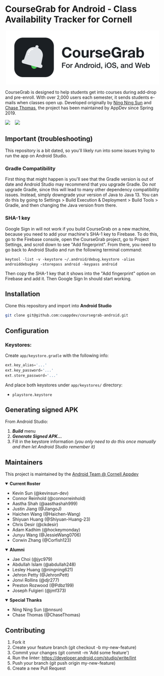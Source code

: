 # CourseGrab for Android - Class Availability Tracker for Cornell

<p align="center"><img src="gh-banner.png" width=500 /></p>

CourseGrab is designed to help students get into courses during add-drop and pre-enroll. With over
2,000 users each semester, it sends students e-mails when classes open up. Developed originally
by [Ning Ning Sun](https://github.com/nnsun) and [Chase Thomas](https://github.com/ChaseThomas), the
project has been maintained by AppDev since Spring 2019.

[<img src="https://upload.wikimedia.org/wikipedia/commons/7/78/Google_Play_Store_badge_EN.svg" height="50">](https://play.google.com/store/apps/details?id=com.cornellappdev.coursegrab)
&nbsp;&nbsp; [<img src="https://upload.wikimedia.org/wikipedia/commons/5/5d/Available_on_the_App_Store_%28black%29.png" height="50">](https://apps.apple.com/tt/app/coursegrab/id1510823691?uo=2)

## Important (troubleshooting)

This repository is a bit dated, so you'll likely run into some issues trying to run the app on
Android
Studio.

### Gradle Compatibility

First thing that might happen is you'll see that the Gradle version is out of date and Android
Studio may recommend that you upgrade Gradle. Do *not* upgrade Gradle, since this will lead to many
other dependency compatibility issues. Instead, simply downgrade your version of Java to Java 13.
You
can do this by going to Settings > Build Execution & Deployment > Build Tools > Gradle, and then
changing the Java version from there.

### SHA-1 key

Google Sign in will not work if you build CourseGrab on a new machine, because you need to add your
machine's SHA-1 key to Firebase. To do this, go to the Firebase console, open the CourseGrab
project, go to Project Settings, and scroll down to see "Add fingerprint". From there, you need to
go back to Android Studio and run the following terminal command:

```
keytool -list -v -keystore ~/.android/debug.keystore -alias androiddebugkey -storepass android -keypass android
```

Then copy the SHA-1 key that it shows into the "Add fingerprint" option on Firebase and add it.
Then Google Sign In should start working.

## Installation

Clone this repository and import into **Android Studio**

```bash
git clone git@github.com:cuappdev/coursegrab-android.git
```

## Configuration

### Keystores:

Create `app/keystore.gradle` with the following info:

```gradle
ext.key_alias='...'
ext.key_password='...'
ext.store_password='...'
```

And place both keystores under `app/keystores/` directory:

- `playstore.keystore`

## Generating signed APK

From Android Studio:

1. ***Build*** menu
2. ***Generate Signed APK...***
3. Fill in the keystore information *(you only need to do this once manually and then let Android
   Studio remember it)*

## Maintainers

This project is maintained by
the [Android Team @ Cornell Appdev](https://www.cornellappdev.com/team)

<details open>
<summary><b>Current Roster</b></summary>

- Kevin Sun (@kevinsun-dev)
- Connor Reinhold (@connorreinhold)
- Aastha Shah (@aasthashah999)
- Justin Jiang (@JiangoJ)
- Haichen Wang (@Haichen-Wang)
- Shiyuan Huang (@Shiyuan-Huang-23)
- Chris Desir (@ckdesir)
- Adam Kadhim (@hockeymonday)
- Junyu Wang (@JessieWang0706)
- Corwin Zhang (@Corfish123)

</details>

<details open>
<summary><b>Alumni</b></summary>

- Jae Choi (@jyc979)
- Abdullah Islam (@abdullah248)
- Lesley Huang (@ningning621)
- Jehron Petty (@JehronPett)
- Jonvi Rollins (@djr277)
- Preston Rozwood (@Pdbz199)
- Joseph Fulgieri (@jmf373)

</details>

<details open>
<summary><b>Special Thanks</b></summary>

- Ning Ning Sun (@nnsun)
- Chase Thomas (@ChaseThomas)

 </details>

## Contributing

1. Fork it
2. Create your feature branch (git checkout -b my-new-feature)
3. Commit your changes (git commit -m 'Add some feature')
4. Run the linter: https://developer.android.com/studio/write/lint
5. Push your branch (git push origin my-new-feature)
6. Create a new Pull Request
